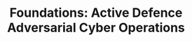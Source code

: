 ---
weight: 5
bookFlatSection: true
title: "Foundations: Active Defence Adversarial Cyber Operations"
---